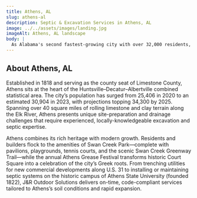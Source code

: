 ```yaml
---
title: Athens, AL
slug: athens-al
description: Septic & Excavation Services in Athens, AL
image: ../../assets/images/landing.jpg
imageAlt: Athens, AL landscape
body: |
  As Alabama's second fastest-growing city with over 32,000 residents, Athens is experiencing remarkable expansion. J.R. Outdoor Solutions provides critical support for this development, offering expert Excavation & Site Prep and thorough Land Clearing & Grading for new residential communities like Whispering Pines and commercial ventures such as The Shoppes at Lindsay Lane. To protect investments from local weather, our specialized Drainage Solutions effectively manage water, considering the nuances of the regional Bama soil and addressing needs highlighted by initiatives like the Strain Road Project. For new constructions or upgrades, we offer dependable Septic Installation and timely Septic Repair & Replacement. We also enhance properties with durable Retaining Walls for landscape stability, custom Concrete Patios & Walkways, and complete Outdoor Living Spaces designed to complement both historic districts and modern homes.
---
```


## About Athens, AL
Established in 1818 and serving as the county seat of Limestone County, Athens sits at the heart of the Huntsville–Decatur–Albertville combined statistical area. The city’s population has surged from 25,406 in 2020 to an estimated 30,904 in 2023, with projections topping 34,300 by 2025. Spanning over 40 square miles of rolling limestone and clay terrain along the Elk River, Athens presents unique site-preparation and drainage challenges that require experienced, locally-knowledgeable excavation and septic expertise.

Athens combines its rich heritage with modern growth. Residents and builders flock to the amenities of Swan Creek Park—complete with pavilions, playgrounds, tennis courts, and the scenic Swan Creek Greenway Trail—while the annual Athens Grease Festival transforms historic Court Square into a celebration of the city’s Greek roots. From trenching utilities for new commercial developments along U.S. 31 to installing or maintaining septic systems on the historic campus of Athens State University (founded 1822), J&R Outdoor Solutions delivers on-time, code-compliant services tailored to Athens’s soil conditions and rapid expansion.
